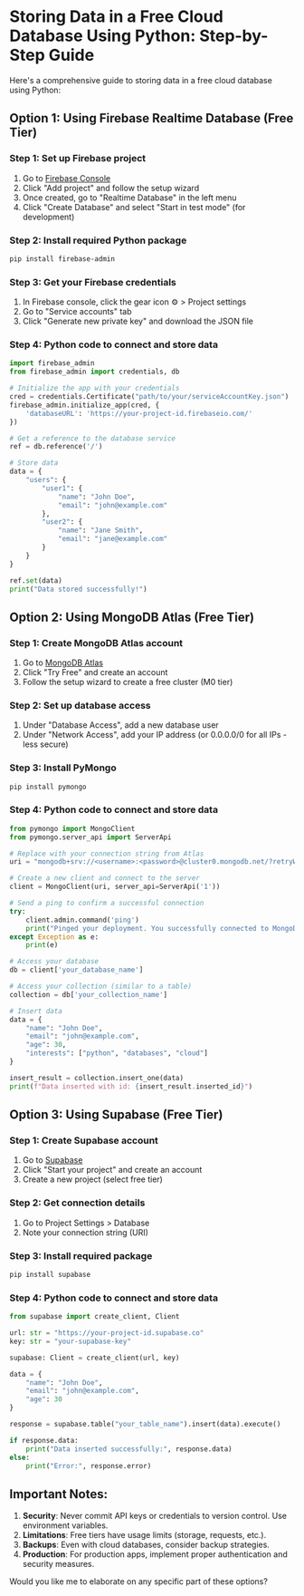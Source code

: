 # Storing Data in a Free Cloud Database Using Python: Step-by-Step Guide

Here's a comprehensive guide to storing data in a free cloud database using Python:

## Option 1: Using Firebase Realtime Database (Free Tier)

### Step 1: Set up Firebase project
1. Go to [Firebase Console](https://console.firebase.google.com/)
2. Click "Add project" and follow the setup wizard
3. Once created, go to "Realtime Database" in the left menu
4. Click "Create Database" and select "Start in test mode" (for development)

### Step 2: Install required Python package
```bash
pip install firebase-admin
```

### Step 3: Get your Firebase credentials
1. In Firebase console, click the gear icon ⚙ > Project settings
2. Go to "Service accounts" tab
3. Click "Generate new private key" and download the JSON file

### Step 4: Python code to connect and store data
```python
import firebase_admin
from firebase_admin import credentials, db

# Initialize the app with your credentials
cred = credentials.Certificate("path/to/your/serviceAccountKey.json")
firebase_admin.initialize_app(cred, {
    'databaseURL': 'https://your-project-id.firebaseio.com/'
})

# Get a reference to the database service
ref = db.reference('/')

# Store data
data = {
    "users": {
        "user1": {
            "name": "John Doe",
            "email": "john@example.com"
        },
        "user2": {
            "name": "Jane Smith",
            "email": "jane@example.com"
        }
    }
}

ref.set(data)
print("Data stored successfully!")
```

## Option 2: Using MongoDB Atlas (Free Tier)

### Step 1: Create MongoDB Atlas account
1. Go to [MongoDB Atlas](https://www.mongodb.com/atlas/database)
2. Click "Try Free" and create an account
3. Follow the setup wizard to create a free cluster (M0 tier)

### Step 2: Set up database access
1. Under "Database Access", add a new database user
2. Under "Network Access", add your IP address (or 0.0.0.0/0 for all IPs - less secure)

### Step 3: Install PyMongo
```bash
pip install pymongo
```

### Step 4: Python code to connect and store data
```python
from pymongo import MongoClient
from pymongo.server_api import ServerApi

# Replace with your connection string from Atlas
uri = "mongodb+srv://<username>:<password>@cluster0.mongodb.net/?retryWrites=true&w=majority"

# Create a new client and connect to the server
client = MongoClient(uri, server_api=ServerApi('1'))

# Send a ping to confirm a successful connection
try:
    client.admin.command('ping')
    print("Pinged your deployment. You successfully connected to MongoDB!")
except Exception as e:
    print(e)

# Access your database
db = client['your_database_name']

# Access your collection (similar to a table)
collection = db['your_collection_name']

# Insert data
data = {
    "name": "John Doe",
    "email": "john@example.com",
    "age": 30,
    "interests": ["python", "databases", "cloud"]
}

insert_result = collection.insert_one(data)
print(f"Data inserted with id: {insert_result.inserted_id}")
```

## Option 3: Using Supabase (Free Tier)

### Step 1: Create Supabase account
1. Go to [Supabase](https://supabase.com/)
2. Click "Start your project" and create an account
3. Create a new project (select free tier)

### Step 2: Get connection details
1. Go to Project Settings > Database
2. Note your connection string (URI)

### Step 3: Install required package
```bash
pip install supabase
```

### Step 4: Python code to connect and store data
```python
from supabase import create_client, Client

url: str = "https://your-project-id.supabase.co"
key: str = "your-supabase-key"

supabase: Client = create_client(url, key)

data = {
    "name": "John Doe",
    "email": "john@example.com",
    "age": 30
}

response = supabase.table("your_table_name").insert(data).execute()

if response.data:
    print("Data inserted successfully:", response.data)
else:
    print("Error:", response.error)
```

## Important Notes:

1. **Security**: Never commit API keys or credentials to version control. Use environment variables.
2. **Limitations**: Free tiers have usage limits (storage, requests, etc.).
3. **Backups**: Even with cloud databases, consider backup strategies.
4. **Production**: For production apps, implement proper authentication and security measures.

Would you like me to elaborate on any specific part of these options?